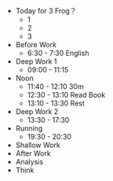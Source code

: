 - Today for 3 Frog？
	- 1
	- 2
	- 3
- Before Work
	- 6:30 - 7:30 English
- Deep Work 1
	- 09:00 - 11:15
- Noon
	- 11:40 - 12:10 30m
	- 12:30 - 13:10 Read Book
	- 13:10 - 13:30 Rest
- Deep Work 2
	- 13:30 - 17:30
- Running
	- 19:30 - 20:30
- Shallow Work
- After Work
- Analysis
- Think
